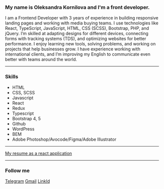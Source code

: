 ### My name is Oleksandra Kornilova and I'm a front developer. 
I am a Frontend Developer with 3 years of experience in building responsive landing pages and working with media buying teams.
I use technologies like React, TypeScript, JavaScript, HTML, CSS (SCSS), Bootstrap, PHP, and jQuery.
I’m skilled at adapting designs for different devices, connecting forms with tracking systems (TDS), and optimizing websites for better performance.
I enjoy learning new tools, solving problems, and working on projects that help businesses grow.
I have experience working with international clients, and I’m improving my English to communicate even better with teams around the world.

***
### Skills
+ HTML
+ CSS, SCSS
+ Javascript
+ React
+ Redux
+ Typescript
+ Bootstrap 4, 5
+ Github
+ WordPress
+ BEM
+ Adobe Photoshop/Avocode/Figma/Adobe Illustrator
***
[My resume as a react application](
https://my-cv-5ac93.web.app/)
***
### Follow me
[Telegram](https://t.me/kornilovaalex)
[Gmail](aleksandra.kopachovets.ne@gmail.com)
[LinkId](https://www.linkedin.com/in/oleksandra-kornilova-b54601207/)
